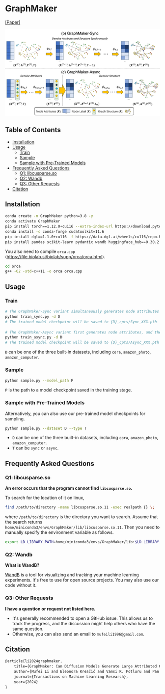 # GraphMaker

[[Paper]](https://arxiv.org/abs/2310.13833)

![model](model_240125.png)

## Table of Contents

- [Installation](#installation)
- [Usage](#usage)
  * [Train](#train)
  * [Sample](#sample)
  * [Sample with Pre-Trained Models](#sample-with-pre-trained-models)
- [Frequently Asked Questions](#frequently-asked-questions)
  * [Q1: libcusparse.so](#q1-libcusparseso)
  * [Q2: Wandb](#q2-wandb)
  * [Q3: Other Requests](#q3-other-requests)
- [Citation](#citation)

## Installation

```bash
conda create -n GraphMaker python=3.8 -y
conda activate GraphMaker
pip install torch==1.12.0+cu116 --extra-index-url https://download.pytorch.org/whl/cu116
conda install -c conda-forge cudatoolkit=11.6
pip install dgl==1.1.0+cu116 -f https://data.dgl.ai/wheels/cu116/repo.html
pip install pandas scikit-learn pydantic wandb huggingface_hub==0.30.2
```

You also need to compile `orca.cpp` (https://file.biolab.si/biolab/supp/orca/orca.html).

```bash
cd orca
g++ -O2 -std=c++11 -o orca orca.cpp
```

## Usage

### Train

```bash
# The GraphMaker-Sync variant simultaneously generates node attributes and graph structure.
python train_sync.py -d D
# The trained model checkpoint will be saved to {D}_cpts/Sync_XXX.pth

# The GraphMaker-Async variant first generates node attributes, and then generates graph structure.
python train_async.py -d D
# The trained model checkpoint will be saved to {D}_cpts/Async_XXX.pth
```

`D` can be one of the three built-in datasets, including `cora`, `amazon_photo`, `amazon_computer`.

### Sample

```bash
python sample.py --model_path P
```

`P` is the path to a model checkpoint saved in the training stage.

### Sample with Pre-Trained Models

Alternatively, you can also use our pre-trained model checkpoints for sampling.

```bash
python sample.py --dataset D --type T
```

- `D` can be one of the three built-in datasets, including `cora`, `amazon_photo`, `amazon_computer`.
- `T` can be `sync` or `async`.

## Frequently Asked Questions

### Q1: libcusparse.so

**An error occurs that the program cannot find `libcusparse.so`.**

To search for the location of it on linux,

```bash
find /path/to/directory -name libcusparse.so.11 -exec realpath {} \;
```

where `/path/to/directory` is the directory you want to search. Assume that the search returns `home/miniconda3/envs/GraphMaker/lib/libcusparse.so.11`. Then you need to manually specify the environment variable as follows.

```bash
export LD_LIBRARY_PATH=home/miniconda3/envs/GraphMaker/lib:$LD_LIBRARY_PATH
```

### Q2: Wandb

**What is WandB?**

[WandB](https://wandb.ai/site) is a tool for visualizing and tracking your machine learning experiments. It's free to use for open source projects. You may also use our code without it.

### Q3: Other Requests

**I have a question or request not listed here.**

- It's generally recommended to open a GitHub issue. This allows us to track the progress, and the discussion might help others who have the same question.
- Otherwise, you can also send an email to `mufeili1996@gmail.com`.

## Citation

```tex
@article{li2024graphmaker,
    title={GraphMaker: Can Diffusion Models Generate Large Attributed Graphs?},
    author={Mufei Li and Eleonora Kreačić and Vamsi K. Potluru and Pan Li},
    journal={Transactions on Machine Learning Research},
    year={2024}
}
```

